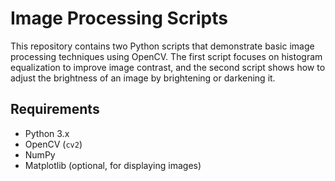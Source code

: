 # Image Processing Scripts

This repository contains two Python scripts that demonstrate basic image processing techniques using OpenCV. The first script focuses on histogram equalization to improve image contrast, and the second script shows how to adjust the brightness of an image by brightening or darkening it.

## Requirements

- Python 3.x
- OpenCV (`cv2`)
- NumPy
- Matplotlib (optional, for displaying images)
